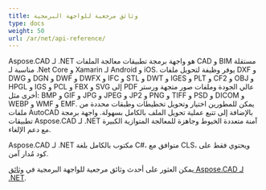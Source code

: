 ```yaml
---
title: وثائق مرجعية للواجهة البرمجية
type: docs
weight: 50
url: /ar/net/api-reference/
---
```


Aspose.CAD لـ .NET هو واجهة برمجة تطبيقات معالجة الملفات CAD و BIM مستقلة مناسبة لـ .Net Core و Xamarin لـ Android و iOS.
يوفر وظيفة لتحويل ملفات DXF و DWG و DGN و DWF و DWFX و IFC و STL و DWT و IGES و PLT و CF2 و OBJ و HPGL و IGS و PCL و FBX و SVG إلى PDF عالي الجودة وملفات صور متجهة ورستر أخرى مثل: BMP و GIF و JPG و JPEG و JP2 و PNG و TIFF و PSD و DICOM و WEBP و WMF و EMF.
يمكن للمطورين اختيار وتحويل تخطيطات وطبقات محددة من ملفات AutoCAD بالإضافة إلى تتبع عملية تحويل الملف بالكامل بسهولة.
واجهة برمجة تطبيقات Aspose.CAD لـ .NET آمنة متعددة الخيوط وجاهزة للمعالجة المتوازية الكبيرة مع دعم الإلغاء.

Aspose.CAD لـ .NET مكتوب بالكامل بلغة C#، متوافق مع CLS، ويحتوي فقط على كود مُدار آمن.

يمكن العثور على أحدث وثائق مرجعية للواجهة البرمجية في [وثائق Aspose.CAD لـ .NET](https://reference.aspose.com/cad/net/).